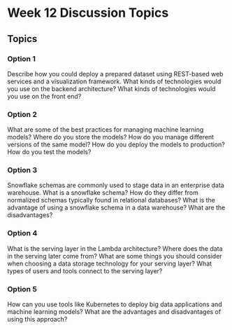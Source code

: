 # Week 12 Discussion Topics

## Topics

### Option 1

Describe how you could deploy a prepared dataset using REST-based web services and a visualization framework. What kinds of technologies would you use on the backend architecture? What kinds of technologies would you use on the front end? 

### Option 2

What are some of the best practices for managing machine learning models? Where do you store the models? How do you manage different versions of the same model? How do you deploy the models to production? How do you test the models? 

### Option 3

Snowflake schemas are commonly used to stage data in an enterprise data warehouse. What is a snowflake schema? How do they differ from normalized schemas typically found in relational databases? What is the advantage of using a snowflake schema in a data warehouse? What are the disadvantages? 

### Option 4

What is the serving layer in the Lambda architecture? Where does the data in the serving later come from? What are some things you should consider when choosing a data storage technology for your serving layer? What types of users and tools connect to the serving layer? 

### Option 5

How can you use tools like Kubernetes to deploy big data applications and machine learning models? What are the advantages and disadvantages of using this approach? 
